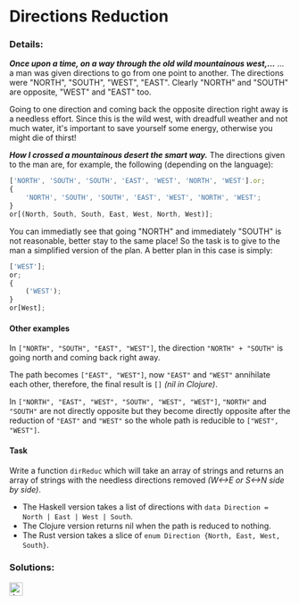 # Directions Reduction

### Details:

**_Once upon a time, on a way through the old wild mountainous west,…_**
… a man was given directions to go from one point to another. The directions were "NORTH", "SOUTH", "WEST", "EAST". Clearly "NORTH" and "SOUTH" are opposite, "WEST" and "EAST" too.

Going to one direction and coming back the opposite direction right away is a needless effort. Since this is the wild west, with dreadfull weather and not much water, it's important to save yourself some energy, otherwise you might die of thirst!

**_How I crossed a mountainous desert the smart way._**
The directions given to the man are, for example, the following (depending on the language):

```javascript
['NORTH', 'SOUTH', 'SOUTH', 'EAST', 'WEST', 'NORTH', 'WEST'].or;
{
	'NORTH', 'SOUTH', 'SOUTH', 'EAST', 'WEST', 'NORTH', 'WEST';
}
or[(North, South, South, East, West, North, West)];
```

You can immediatly see that going "NORTH" and immediately "SOUTH" is not reasonable, better stay to the same place! So the task is to give to the man a simplified version of the plan. A better plan in this case is simply:

```javascript
['WEST'];
or;
{
	('WEST');
}
or[West];
```

#### Other examples

In `["NORTH", "SOUTH", "EAST", "WEST"]`, the direction `"NORTH" + "SOUTH"` is going north and coming back right away.

The path becomes `["EAST", "WEST"]`, now `"EAST"` and `"WEST"` annihilate each other, therefore, the final result is `[]` _(nil in Clojure)_.

In `["NORTH", "EAST", "WEST", "SOUTH", "WEST", "WEST"]`, `"NORTH"` and `"SOUTH"` are not directly opposite but they become directly opposite after the reduction of `"EAST"` and `"WEST"` so the whole path is reducible to `["WEST", "WEST"]`.

#### Task

Write a function `dirReduc` which will take an array of strings and returns an array of strings with the needless directions removed _(W<->E or S<->N side by side)_.

- The Haskell version takes a list of directions with `data Direction = North | East | West | South`.
- The Clojure version returns nil when the path is reduced to nothing.
- The Rust version takes a slice of `enum Direction {North, East, West, South}`.

### Solutions:

[<img src="https://github.com/CrappyCodeMaker/Training-How-to-Code/blob/master/images/logo/javascript.svg" height="24px" alt="JavaScript">](https://github.com/CrappyCodeMaker/Training-How-to-Code/blob/master/levels/5/Directions%20Reduction/Solutions/JS.js)
